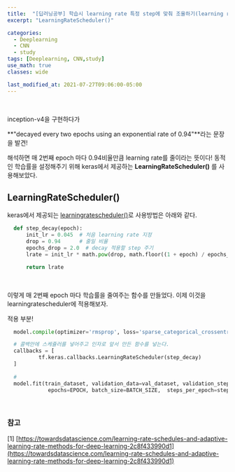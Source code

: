 ```yaml
---
title:  "[딥러닝공부] 학습시 learning rate 특정 step에 맞춰 조율하기(learning rate decay)"
excerpt: "LearningRateScheduler()"

categories:
  - Deeplearning
  - CNN
  - study
tags: [Deeplearning, CNN,study]
use_math: true
classes: wide

last_modified_at: 2021-07-27T09:06:00-05:00
---
```


<br>

inception-v4을 구현하다가 

**"decayed every two epochs using an exponential rate of 0.94"**라는 문장을 발견!

해석하면 매 2번째 epoch 마다 0.94비율만큼 learning rate를 줄이라는 뜻이다! 동적인 학습률을 설정해주기 위해 keras에서 제공하는 **LearningRateScheduler()** 를 사용해보았다.

## LearningRateScheduler()

keras에서 제공되는 [learningratescheduler()](https://keras.io/api/callbacks/learning_rate_scheduler/)로 사용방법은 아래와 같다.

~~~python
  def step_decay(epoch):
      init_lr = 0.045  # 처음 learning rate 지정
      drop = 0.94      # 줄일 비율
      epochs_drop = 2.0  # decay 적용할 step 주기
      lrate = init_lr * math.pow(drop, math.floor((1 + epoch) / epochs_drop)) 

      return lrate
~~~
<br>

이렇게 매 2번째 epoch 마다 학습률을 줄여주는 함수를 만들었다. 이제 이것을 learningratescheduler에 적용해보자.

적용 부분!

~~~python
  model.compile(optimizer='rmsprop', loss='sparse_categorical_crossentropy', metrics=["accuracy"])

  # 콜백안에 스케쥴러를 넣어주고 인자로 앞서 만든 함수를 넣는다.
  callbacks = [
          tf.keras.callbacks.LearningRateScheduler(step_decay)
  ]
  
  # 
  model.fit(train_dataset, validation_data=val_dataset, validation_steps=validation_steps,
             epochs=EPOCH, batch_size=BATCH_SIZE,  steps_per_epoch=steps_per_epoch, callbacks=callbacks)
~~~
<br>


### 참고

[1] [https://towardsdatascience.com/learning-rate-schedules-and-adaptive-learning-rate-methods-for-deep-learning-2c8f433990d1](https://towardsdatascience.com/learning-rate-schedules-and-adaptive-learning-rate-methods-for-deep-learning-2c8f433990d1)
